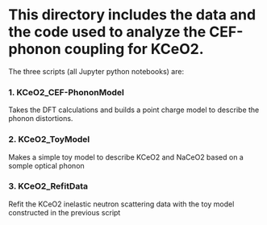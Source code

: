 # This directory includes the data and the code used to analyze the CEF-phonon coupling for KCeO2.

The three scripts (all Jupyter python notebooks) are:
### 1. KCeO2_CEF-PhononModel
Takes the DFT calculations and builds a point charge model to describe the phonon distortions.

### 2. KCeO2_ToyModel
Makes a simple toy model to describe KCeO2 and NaCeO2 based on a somple optical phonon

### 3. KCeO2_RefitData
Refit the KCeO2 inelastic neutron scattering data with the toy model constructed in the previous script
